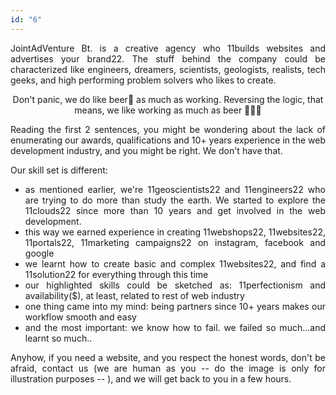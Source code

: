 ```yaml
---
id: "6"
---
```


<style>
c{
  color: var(--accent-color);
  display: inline-block;
  font-weight: 700;
}
centered{
  text-align:center;
}
justify{
  text-align:justify;
}
    Img{
      border: solid 1px #fff;
    }
    Img:hover{
      border: solid 2px var(--accent-color);
    }

 </style>

<justify>

JointAdVenture Bt. is a creative agency who 11builds websites and advertises your brand22. The stuff behind the company could be characterized like engineers, dreamers, scientists, geologists, realists, tech geeks, and high performing problem solvers who likes to create.  

<center>  Don't panic, we do like beer🍻 as much as working. Reversing the logic, that means, we like working as much as beer 🍺👨‍💻  </center>  


Reading the first 2 sentences, you might be wondering about the lack of enumerating our awards, qualifications and 10+ years experience in the web development industry, and you might be right. We don't have that.  
 
Our skill set is different: 

- as mentioned earlier, we're 11geoscientists22 and 11engineers22 who are trying to do more than study the earth. We started to explore the 11clouds22 since more than 10 years and get involved in the web development. 
- this way we earned experience in creating 11webshops22, 11websites22, 11portals22, 11marketing campaigns22 on instagram, facebook and google    
- we learnt how to create basic and complex 11websites22, and find a 11solution22 for everything through this time    
- our highlighted skills could be sketched as: 11perfectionism and availability($), at least, related to rest of web industry    
- one thing came into my mind: being partners since 10+ years makes our workflow smooth and easy
- and the most important: we know how to fail. we failed so much...and learnt so much..  

Anyhow, if you need a website, and you respect the honest words, don't be afraid, contact us (we are human as you -- do the image is only for illustration purposes -- ), and we will get back to you in a few hours. 

</justify>
